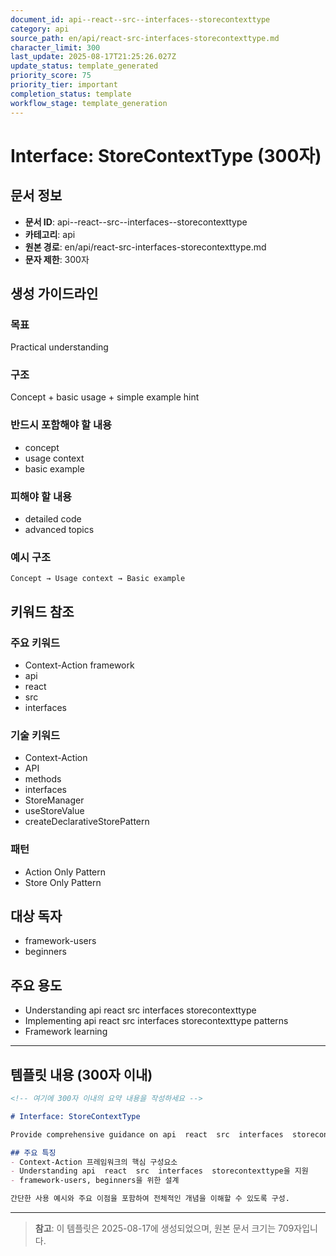 ```yaml
---
document_id: api--react--src--interfaces--storecontexttype
category: api
source_path: en/api/react-src-interfaces-storecontexttype.md
character_limit: 300
last_update: 2025-08-17T21:25:26.027Z
update_status: template_generated
priority_score: 75
priority_tier: important
completion_status: template
workflow_stage: template_generation
---
```


# Interface: StoreContextType (300자)

## 문서 정보
- **문서 ID**: api--react--src--interfaces--storecontexttype
- **카테고리**: api
- **원본 경로**: en/api/react-src-interfaces-storecontexttype.md
- **문자 제한**: 300자

## 생성 가이드라인

### 목표
Practical understanding

### 구조
Concept + basic usage + simple example hint

### 반드시 포함해야 할 내용
- concept
- usage context
- basic example

### 피해야 할 내용  
- detailed code
- advanced topics

### 예시 구조
```
Concept → Usage context → Basic example
```

## 키워드 참조

### 주요 키워드
- Context-Action framework
- api
- react
- src
- interfaces

### 기술 키워드
- Context-Action
- API
- methods
- interfaces
- StoreManager
- useStoreValue
- createDeclarativeStorePattern

### 패턴
- Action Only Pattern
- Store Only Pattern

## 대상 독자
- framework-users
- beginners

## 주요 용도
- Understanding api  react  src  interfaces  storecontexttype
- Implementing api  react  src  interfaces  storecontexttype patterns
- Framework learning

---

## 템플릿 내용 (300자 이내)

```markdown
<!-- 여기에 300자 이내의 요약 내용을 작성하세요 -->

# Interface: StoreContextType

Provide comprehensive guidance on api  react  src  interfaces  storecontexttype

## 주요 특징
- Context-Action 프레임워크의 핵심 구성요소
- Understanding api  react  src  interfaces  storecontexttype을 지원
- framework-users, beginners을 위한 설계

간단한 사용 예시와 주요 이점을 포함하여 전체적인 개념을 이해할 수 있도록 구성.
```

---

> **참고**: 이 템플릿은 2025-08-17에 생성되었으며, 
> 원본 문서 크기는 709자입니다.
